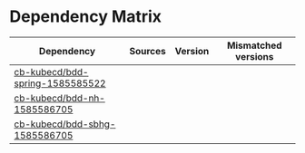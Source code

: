 # Dependency Matrix

Dependency | Sources | Version | Mismatched versions
---------- | ------- | ------- | -------------------
[cb-kubecd/bdd-spring-1585585522](https://github.com/cb-kubecd/bdd-spring-1585585522.git) |  | []() | 
[cb-kubecd/bdd-nh-1585586705](https://github.com/cb-kubecd/bdd-nh-1585586705.git) |  | []() | 
[cb-kubecd/bdd-sbhg-1585586705](https://github.com/cb-kubecd/bdd-sbhg-1585586705.git) |  | []() | 

